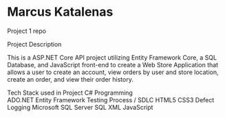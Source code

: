 # Marcus Katalenas

Project 1 repo

Project Description

This is a ASP.NET Core API project utilizing Entity Framework Core, a SQL Database, and JavaScript front-end to create a Web Store Application that allows a user to create an account, view orders by user and store location, create an order, and view their order history.

Tech Stack used in Project
C# Programming <br>
ADO.NET Entity Framework 
Testing Process / SDLC 
HTML5 
CSS3
Defect Logging 
Microsoft SQL Server 
SQL 
XML 
JavaScript
